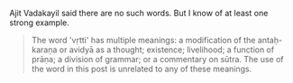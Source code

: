 Ajit Vadakayil said there are no such words. But I know of at least one strong example.

> The word 'vṛtti' has multiple meanings: a modification of the antaḥ-karaṇa or avidyā as a thought; existence; livelihood; a function of prāṇa; a division of grammar; or a commentary on sūtra. The use of the word in this post is unrelated to any of these meanings.